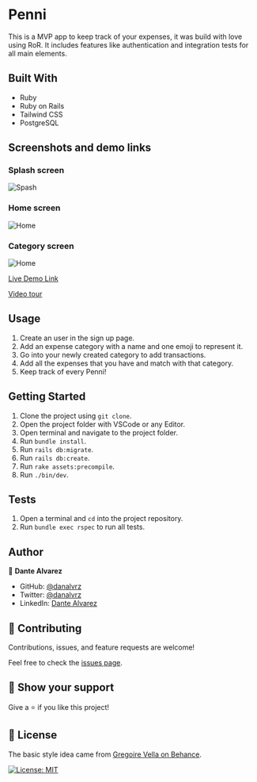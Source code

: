 # Penni

This is a MVP app to keep track of your expenses, it was build with love using RoR. It includes features like authentication and integration tests for all main elements.

## Built With

- Ruby
- Ruby on Rails
- Tailwind CSS
- PostgreSQL

## Screenshots and demo links

### Splash screen
![Spash](./srceenshots/1.png)

### Home screen
![Home](./srceenshots/2.png)

### Category screen
![Home](./srceenshots/3.png)

[Live Demo Link](https://vast-garden-64388.herokuapp.com)

[Video tour](https://www.loom.com/share/5d1681de54674d7182bfda887d7b04ce)



## Usage

1. Create an user in the sign up page.
2. Add an expense category with a name and one emoji to represent it.
3. Go into your newly created category to add transactions.
4. Add all the expenses that you have and match with that category.
5. Keep track of every Penni!


## Getting Started

1. Clone the project using `git clone`.
2. Open the project folder with VSCode or any Editor.
3. Open terminal and navigate to the project folder.
4. Run `bundle install`.
5. Run `rails db:migrate`.
6. Run `rails db:create`.
7. Run `rake assets:precompile`.
8. Run `./bin/dev`.


## Tests

1. Open a terminal and `cd` into the project repository.
2. Run `bundle exec rspec` to run all tests.


## Author

👤 **Dante Alvarez**

- GitHub: [@danalvrz](https://github.com/danalvrz)
- Twitter: [@danalvrz](https://twitter.com/danalvrz)
- LinkedIn: [Dante Alvarez](https://www.linkedin.com/in/dante-alvarez-p/)

## 🤝 Contributing

Contributions, issues, and feature requests are welcome!

Feel free to check the [issues page](../../issues).

## 👏 Show your support

Give a ⭐️ if you like this project!

## 📝 License

The basic style idea came from [ Gregoire Vella on Behance](https://www.behance.net/gregoirevella).

[![License: MIT](https://img.shields.io/badge/License-MIT-yellow.svg)](https://opensource.org/licenses/MIT)
